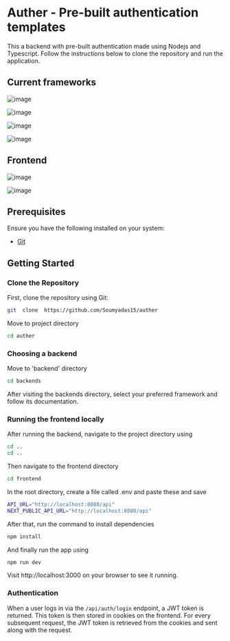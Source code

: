 
# Auther - Pre-built authentication templates

  

This a backend with pre-built authentication made using Nodejs and Typescript. Follow the instructions below to clone the repository and run the application.

## Current frameworks

![image](https://img.shields.io/badge/.NET-512BD4?style=for-the-badge&logo=dotnet&logoColor=white)

![image](https://img.shields.io/badge/fastapi-109989?style=for-the-badge&logo=FASTAPI&logoColor=white)

![image](https://img.shields.io/badge/Express%20js-000000?style=for-the-badge&logo=express&logoColor=white)

![image](https://img.shields.io/badge/Node%20js-339933?style=for-the-badge&logo=nodedotjs&logoColor=white)


## Frontend

![image](https://img.shields.io/badge/next%20js-000000?style=for-the-badge&logo=nextdotjs&logoColor=white)

![image](https://img.shields.io/badge/React-20232A?style=for-the-badge&logo=react&logoColor=61DAFB)


## Prerequisites


Ensure you have the following installed on your system:

- [Git](https://git-scm.com/)
  

## Getting Started

  

### Clone the Repository

  

First, clone the repository using Git:

 
```sh
git  clone  https://github.com/Soumyadas15/auther
```

Move to project directory
```sh
cd auther
```

### Choosing a backend

Move to 'backend' directory
```sh
cd backends
```

After visiting the backends directory, select your preferred framework and follow its documentation.

### Running the frontend locally

After running the backend, navigate to the project directory using
```sh
cd ..
cd ..
```
Then navigate to the frontend directory
```sh
cd frontend
```

In the root directory, create a file called .env and paste these and save
```sh
API_URL="http://localhost:8080/api"
NEXT_PUBLIC_API_URL="http://localhost:8080/api"
```
After that, run the command to install dependencies
```sh
npm install
```
And finally run the app using
```sh
npm run dev
```

Visit http://localhost:3000 on your browser to see it running.

### Authentication

When a user logs in via the `/api/auth/login` endpoint, a JWT token is returned. This token is then stored in cookies on the frontend. For every subsequent request, the JWT token is retrieved from the cookies and sent along with the request.